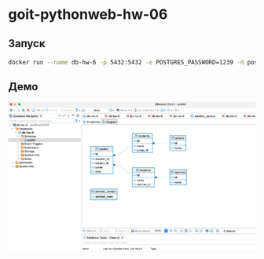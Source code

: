 # goit-pythonweb-hw-06

## Запуск

```bash
docker run --name db-hw-6 -p 5432:5432 -e POSTGRES_PASSWORD=1239 -d postgres
```

## Демо
![Diagram](./img/diagram.png)